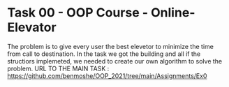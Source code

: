 # Task 00 - OOP Course - Online-Elevator

The problem is to give every user the best elevetor to minimize the time from call to destination.
In the task we got the building and all if the structiors implemeted, we needed to create our own algorithm to solve the problem.
URL TO THE MAIN TASK : https://github.com/benmoshe/OOP_2021/tree/main/Assignments/Ex0
